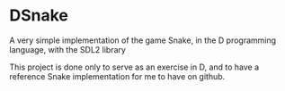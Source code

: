 # DSnake
A very simple implementation of the game Snake, in the D programming language, with the SDL2 library

This project is done only to serve as an exercise in D, and to have a reference Snake implementation for me to have on github.

